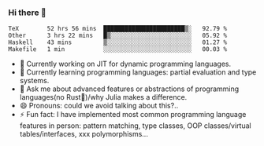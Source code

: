 
### Hi there 👋

<!--START_SECTION:waka-->
```text
TeX        52 hrs 56 mins  ███████████████████████▒░   92.79 % 
Other      3 hrs 22 mins   █▒░░░░░░░░░░░░░░░░░░░░░░░   05.92 % 
Haskell    43 mins         ▒░░░░░░░░░░░░░░░░░░░░░░░░   01.27 % 
Makefile   1 min           ░░░░░░░░░░░░░░░░░░░░░░░░░   00.03 % 
```
<!--END_SECTION:waka-->

- 🔭 Currently working on JIT for dynamic programming languages.
- 🌱 Currently learning programming languages: partial evaluation and type systems.
- 💬 Ask me about advanced features or abstractions of programming languages(no Rust🤔)/why Julia makes a difference.
- 😄 Pronouns: could we avoid talking about this?..
- ⚡ Fun fact: I have implemented most common programming language features in person: pattern matching, type classes, OOP classes/virtual tables/interfaces, xxx polymorphisms...

<!--
**thautwarm/thautwarm** is a ✨ _special_ ✨ repository because its `README.md` (this file) appears on your GitHub profile.

Here are some ideas to get you started:

- 🔭 I’m currently working on ...
- 🌱 I’m currently learning ...
- 👯 I’m looking to collaborate on ...
- 🤔 I’m looking for help with ...
- 💬 Ask me about ...
- 📫 How to reach me: ...
- 😄 Pronouns: ...
- ⚡ Fun fact: ...
-->
